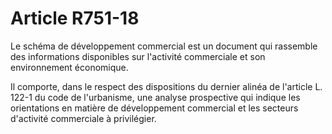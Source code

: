 # Article R751-18

Le schéma de développement commercial est un document qui rassemble des informations disponibles sur l'activité commerciale et son environnement économique.

Il comporte, dans le respect des dispositions du dernier alinéa de l'article L. 122-1 du code de l'urbanisme, une analyse prospective qui indique les orientations en matière de développement commercial et les secteurs d'activité commerciale à privilégier.
